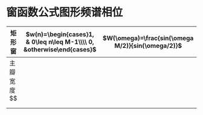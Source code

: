 # 窗函数公式图形频谱相位





| 矩形窗      | $w(n)=\begin{cases}1, & 0\leq n\leq M-1\\\\ 0, &otherwise\end{cases}$ | $W(\omega)=\frac{sin(\omega M/2)}{sin(\omega/2)}$ |
| ----------- | ------------------------------------------------------------ | ------------------------------------------------- |
| 主瓣宽度 $$ |                                                              |                                                   |
|             |                                                              |                                                   |
|             |                                                              |                                                   |

